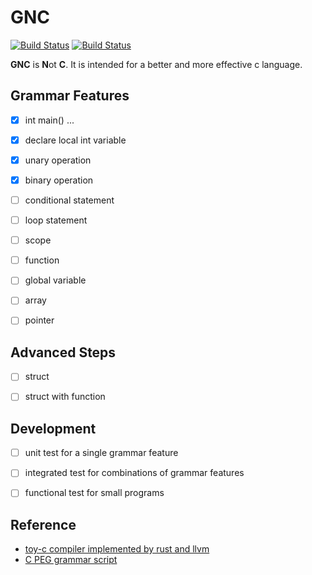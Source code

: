 # GNC 

[![Build Status](https://github.com/PAN-Ziyue/GNC/workflows/CI/badge.svg?event=push)](https://github.com/PAN-Ziyue/GNC/actions?workflow=CI)
[![Build Status](https://github.com/PAN-Ziyue/GNC/workflows/Frontend-CD/badge.svg?event=push)](https://github.com/PAN-Ziyue/GNC/actions?workflow=Frontend-CD)


**GNC** is **N**ot **C**. It is intended for a better and more effective c language.

## Grammar Features

- [x] int main() ...
- [x] declare local int variable
- [x] unary operation  
- [x] binary operation
- [ ] conditional statement
- [ ] loop statement
- [ ] scope 
- [ ] function
- [ ] global variable
- [ ] array
- [ ] pointer


## Advanced Steps

- [ ] struct
- [ ] struct with function


## Development

- [ ] unit test for a single grammar feature
- [ ] integrated test for combinations of grammar features
- [ ] functional test for small programs


## Reference

- [toy-c compiler implemented by rust and llvm](https://github.com/maekawatoshiki/rucc)
- [C PEG grammar script](https://github.com/pointlander/peg/blob/master/grammars/c/c.peg)
